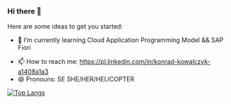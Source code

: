### Hi there 👋

<!--**kondiiq/kondiiq** is a ✨ _special_ ✨ repository because its `README.md` (this file) appears on your GitHub profile.-->

Here are some ideas to get you started:

<!--- 🔭 I’m currently working on ...-->
- 🌱 I’m currently learning Cloud Application Programming Model && SAP Fiori 
<!--- 👯 I’m looking to collaborate on ...-->
<!--- 🤔 I’m looking for help with ...-->
<!--- 💬 Ask me about ... -->
- 📫 How to reach me: https://pl.linkedin.com/in/konrad-kowalczyk-a1408a1a3
- 😄 Pronouns: SE SHE/HER/HELICOPTER
<!--- ⚡ Fun fact: ...-->


[![Top Langs](https://github-readme-stats.vercel.app/api/top-langs/?username=kondiiq&layout=compact)](https://github.com/anuraghazra/github-readme-stats)



